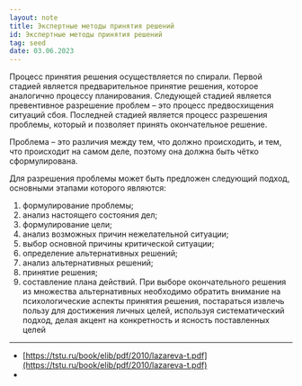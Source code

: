 ```yaml
---
layout: note
title: Экспертные методы принятия решений
id: Экспертные методы принятия решений
tag: seed
date: 03.06.2023
---
```


Процесс принятия решения осуществляется по спирали. Первой стадией является предварительное принятие решения, которое аналогично процессу планирования. Следующей стадией является превентивное разрешение проблем – это процесс предвосхищения ситуаций сбоя. Последней стадией является процесс разрешения проблемы, который и позволяет принять окончательное решение. 

Проблема – это различия между тем, что должно происходить, и тем, что происходит на самом деле, поэтому она должна быть чётко сформулирована. 

Для разрешения проблемы может быть предложен следующий подход, основными этапами которого являются: 
1) формулирование проблемы; 
2) анализ настоящего состояния дел; 
3) формулирование цели; 
4) анализ возможных причин нежелательной ситуации; 
5) выбор основной причины критической ситуации; 
6) определение альтернативных решений; 
7) анализ альтернативных решений; 
8) принятие решения; 
9) составление плана действий. При выборе окончательного решения из множества альтернативных необходимо обратить внимание на психологические аспекты принятия решения, постараться извлечь пользу для достижения личных целей, используя систематический подход, делая акцент на конкретность и ясность поставленных целей

---
- [https://tstu.ru/book/elib/pdf/2010/lazareva-t.pdf](https://tstu.ru/book/elib/pdf/2010/lazareva-t.pdf)
- 



